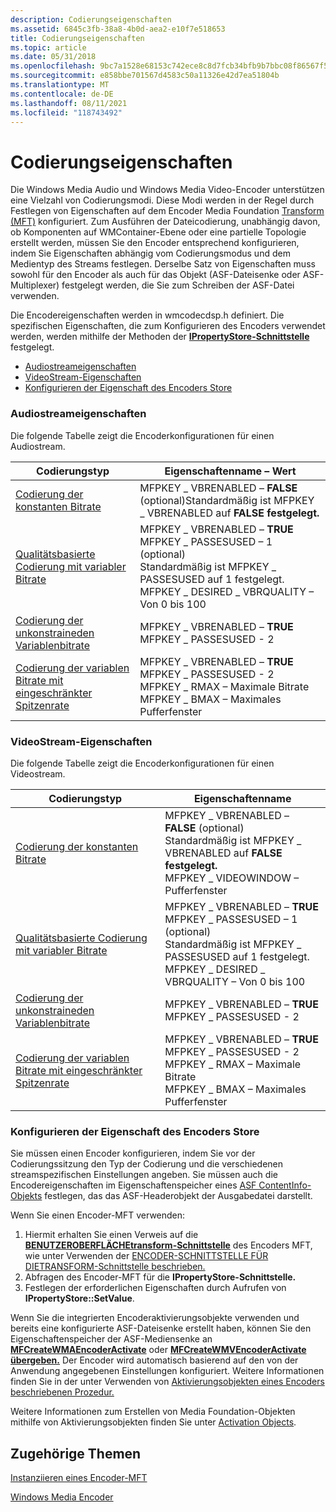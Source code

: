 ```yaml
---
description: Codierungseigenschaften
ms.assetid: 6845c3fb-38a8-4b0d-aea2-e10f7e518653
title: Codierungseigenschaften
ms.topic: article
ms.date: 05/31/2018
ms.openlocfilehash: 9bc7a1528e68153c742ece8c8d7fcb34bfb9b7bbc08f86567f51b54754bb6da3
ms.sourcegitcommit: e858bbe701567d4583c50a11326e42d7ea51804b
ms.translationtype: MT
ms.contentlocale: de-DE
ms.lasthandoff: 08/11/2021
ms.locfileid: "118743492"
---
```

# <a name="encoding-properties"></a>Codierungseigenschaften

Die Windows Media Audio und Windows Media Video-Encoder unterstützen eine Vielzahl von Codierungsmodi. Diese Modi werden in der Regel durch Festlegen von Eigenschaften auf dem Encoder Media Foundation [Transform (MFT)](media-foundation-transforms.md) konfiguriert. Zum Ausführen der Dateicodierung, unabhängig davon, ob Komponenten auf WMContainer-Ebene oder eine partielle Topologie erstellt werden, müssen Sie den Encoder entsprechend konfigurieren, indem Sie Eigenschaften abhängig vom Codierungsmodus und dem Medientyp des Streams festlegen. Derselbe Satz von Eigenschaften muss sowohl für den Encoder als auch für das Objekt (ASF-Dateisenke oder ASF-Multiplexer) festgelegt werden, die Sie zum Schreiben der ASF-Datei verwenden.

Die Encodereigenschaften werden in wmcodecdsp.h definiert. Die spezifischen Eigenschaften, die zum Konfigurieren des Encoders verwendet werden, werden mithilfe der Methoden der [**IPropertyStore-Schnittstelle**](/windows/win32/api/propsys/nn-propsys-ipropertystore) festgelegt.

-   [Audiostreameigenschaften](#audio-stream-properties)
-   [VideoStream-Eigenschaften](#video-stream-properties)
-   [Konfigurieren der Eigenschaft des Encoders Store](#configuring-the-encoders-property-store)

### <a name="audio-stream-properties"></a>Audiostreameigenschaften

Die folgende Tabelle zeigt die Encoderkonfigurationen für einen Audiostream.



| Codierungstyp                                                                                        | Eigenschaftenname – Wert                                                                                                                                                                               |
|------------------------------------------------------------------------------------------------------|-----------------------------------------------------------------------------------------------------------------------------------------------------------------------------------------------------|
| [Codierung der konstanten Bitrate](constant-bit-rate-encoding.md)                                         | MFPKEY \_ VBRENABLED – **FALSE** (optional)Standardmäßig ist MFPKEY \_ VBRENABLED auf **FALSE festgelegt.**<br/>                                                                                             |
| [Qualitätsbasierte Codierung mit variabler Bitrate](quality-based-variable-bit-rate--vbr--encoding.md)       | MFPKEY \_ VBRENABLED – **TRUE**<br/> MFPKEY \_ PASSESUSED – 1 (optional)<br/> Standardmäßig ist MFPKEY \_ PASSESUSED auf 1 festgelegt.<br/> MFPKEY \_ DESIRED \_ VBRQUALITY – Von 0 bis 100<br/> |
| [Codierung der unkonstraineden Variablenbitrate](unconstrained-variable-bit-rate--vbr--encoding.md)       | MFPKEY \_ VBRENABLED – **TRUE**<br/> MFPKEY \_ PASSESUSED - 2<br/>                                                                                                                          |
| [Codierung der variablen Bitrate mit eingeschränkter Spitzenrate](peak-constrained-variable-bit-rate--vbr--encoding.md) | MFPKEY \_ VBRENABLED – **TRUE**<br/> MFPKEY \_ PASSESUSED - 2<br/> MFPKEY \_ RMAX – Maximale Bitrate<br/> MFPKEY \_ BMAX – Maximales Pufferfenster<br/>                               |



 

### <a name="video-stream-properties"></a>VideoStream-Eigenschaften

Die folgende Tabelle zeigt die Encoderkonfigurationen für einen Videostream.



| Codierungstyp                                                                                        | Eigenschaftenname                                                                                                                                                                                       |
|------------------------------------------------------------------------------------------------------|-----------------------------------------------------------------------------------------------------------------------------------------------------------------------------------------------------|
| [Codierung der konstanten Bitrate](constant-bit-rate-encoding.md)                                         | MFPKEY \_ VBRENABLED – **FALSE** (optional)<br/> Standardmäßig ist MFPKEY \_ VBRENABLED auf **FALSE festgelegt.**<br/> MFPKEY \_ VIDEOWINDOW – Pufferfenster<br/>                                  |
| [Qualitätsbasierte Codierung mit variabler Bitrate](quality-based-variable-bit-rate--vbr--encoding.md)       | MFPKEY \_ VBRENABLED – **TRUE**<br/> MFPKEY \_ PASSESUSED – 1 (optional)<br/> Standardmäßig ist MFPKEY \_ PASSESUSED auf 1 festgelegt.<br/> MFPKEY \_ DESIRED \_ VBRQUALITY – Von 0 bis 100<br/> |
| [Codierung der unkonstraineden Variablenbitrate](unconstrained-variable-bit-rate--vbr--encoding.md)       | MFPKEY \_ VBRENABLED – **TRUE**<br/> MFPKEY \_ PASSESUSED - 2<br/>                                                                                                                          |
| [Codierung der variablen Bitrate mit eingeschränkter Spitzenrate](peak-constrained-variable-bit-rate--vbr--encoding.md) | MFPKEY \_ VBRENABLED – **TRUE**<br/> MFPKEY \_ PASSESUSED - 2<br/> MFPKEY \_ RMAX – Maximale Bitrate<br/> MFPKEY \_ BMAX – Maximales Pufferfenster<br/>                               |



 

### <a name="configuring-the-encoders-property-store"></a>Konfigurieren der Eigenschaft des Encoders Store

Sie müssen einen Encoder konfigurieren, indem Sie vor der Codierungssitzung den Typ der Codierung und die verschiedenen streamspezifischen Einstellungen angeben. Sie müssen auch die Encodereigenschaften im Eigenschaftenspeicher eines [ASF ContentInfo-Objekts](asf-contentinfo-object.md) festlegen, das das ASF-Headerobjekt der Ausgabedatei darstellt.

Wenn Sie einen Encoder-MFT verwenden:

1.  Hiermit erhalten Sie einen Verweis auf die [**BENUTZEROBERFLÄCHEtransform-Schnittstelle**](/windows/desktop/api/mftransform/nn-mftransform-imftransform) des Encoders MFT, wie unter Verwenden der [ENCODER-SCHNITTSTELLE FÜR DIETRANSFORM-Schnittstelle beschrieben.](using-an-encoder-s-imftransform--interface.md)
2.  Abfragen des Encoder-MFT für die **IPropertyStore-Schnittstelle.**
3.  Festlegen der erforderlichen Eigenschaften durch Aufrufen von **IPropertyStore::SetValue**.

Wenn Sie die integrierten Encoderaktivierungsobjekte verwenden und bereits eine konfigurierte ASF-Dateisenke erstellt haben, können Sie den Eigenschaftenspeicher der ASF-Mediensenke an [**MFCreateWMAEncoderActivate**](/windows/desktop/api/wmcontainer/nf-wmcontainer-mfcreatewmaencoderactivate) oder [**MFCreateWMVEncoderActivate übergeben.**](/windows/desktop/api/wmcontainer/nf-wmcontainer-mfcreatewmvencoderactivate) Der Encoder wird automatisch basierend auf den von der Anwendung angegebenen Einstellungen konfiguriert. Weitere Informationen finden Sie in der unter Verwenden von [Aktivierungsobjekten eines Encoders beschriebenen Prozedur.](using-an-encoder-s-activation-objects.md)

Weitere Informationen zum Erstellen von Media Foundation-Objekten mithilfe von Aktivierungsobjekten finden Sie unter [Activation Objects](activation-objects.md).

## <a name="related-topics"></a>Zugehörige Themen

<dl> <dt>

[Instanziieren eines Encoder-MFT](instantiating-the-encoder-mft.md)
</dt> <dt>

[Windows Media Encoder](windows-media-encoders.md)
</dt> </dl>

 

 
